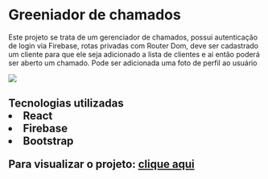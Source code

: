 <h1>Greeniador de chamados</h1>


<p>Este projeto se trata de um gerenciador de chamados, possui autenticação de login via Firebase, rotas privadas com Router Dom, deve ser cadastrado um cliente para que ele seja adicionado a lista de clientes e ai então poderá ser aberto um chamado. Pode ser adicionada uma foto de perfil ao usuário</p>

<img src="https://i.imgur.com/eZY2LJF.png">

<h2>Tecnologias utilizadas
<li>React
<li>Firebase
<li>Bootstrap

  <p>Para visualizar o projeto: <a href="https://gerenciador-chamados.netlify.app/">clique aqui</a></p>
